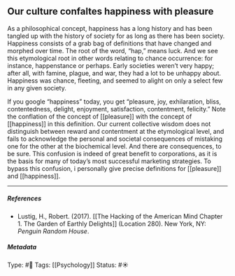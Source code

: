 ## Our culture confaltes happiness with pleasure  # 

As a philosophical concept, happiness has a long history and has been tangled up with the history of society for as long as there has been society. Happiness consists of a grab bag of definitions that have changed and morphed over time. The root of the word, “hap,” means luck. And we see this etymological root in other words relating to chance occurrence: for instance, happenstance or perhaps. Early societies weren’t very happy; after all, with famine, plague, and war, they had a lot to be unhappy about. Happiness was chance, fleeting, and seemed to alight on only a select few in any given society.

If you google “happiness” today, you get “pleasure, joy, exhilaration, bliss, contentedness, delight, enjoyment, satisfaction, contentment, felicity.” Note the conflation of the concept of [[pleasure]] with the concept of [[happiness]] in this definition. Our current collective wisdom does not distinguish between reward and contentment at the etymological level, and fails to acknowledge the personal and societal consequences of mistaking one for the other at the biochemical level. And there are consequences, to be sure. This confusion is indeed of great benefit to corporations, as it is the basis for many of today’s most successful marketing strategies. To bypass this confusion, i personally give precise definitions for [[pleasure]] and [[happiness]].

___

##### References

- Lustig, H., Robert. (2017). [[The Hacking of the American Mind Chapter 1. The Garden of Earthly Delights]] (Location 280). New York, NY: _Penguin Random House_.

##### Metadata

Type: #🔴 
Tags: [[Psychology]] 
Status: #☀️ 